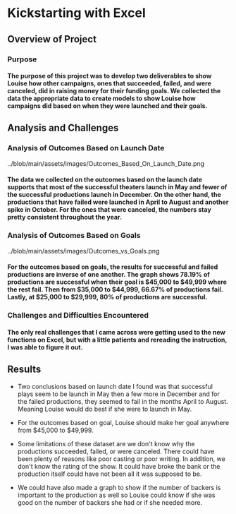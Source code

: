 # Kickstarting with Excel

## Overview of Project

### Purpose
#### The purpose of this project was to develop two deliverables to show Louise how other campaigns, ones that succeeded, failed, and were canceled, did in raising money for their funding goals. We collected the data the appropriate data to create models to show Louise how campaigns did based on when they were launched and their goals.

## Analysis and Challenges

### Analysis of Outcomes Based on Launch Date
../blob/main/assets/images/Outcomes_Based_On_Launch_Date.png
#### The data we collected on the outcomes based on the launch date supports that most of the successful theaters launch in May and fewer of the successful productions launch in December. On the other hand, the productions that have failed were launched in April to August and another spike in October. For the ones that were canceled, the numbers stay pretty consistent throughout the year.

### Analysis of Outcomes Based on Goals
../blob/main/assets/images/Outcomes_vs_Goals.png
#### For the outcomes based on goals, the results for successful and failed productions are inverse of one another. The graph shows 78.19% of productions are successful when their goal is $45,000 to $49,999 where the rest fail. Then from $35,000 to $44,999, 66.67% of productions fail. Lastly, at $25,000 to $29,999, 80% of productions are successful.

### Challenges and Difficulties Encountered
#### The only real challenges that I came across were getting used to the new functions on Excel, but with a little patients and rereading the instruction, I was able to figure it out.

## Results

- Two conclusions based on launch date I found was that successful plays seem to be launch in May then a few more in December and for the failed productions, they seemed to fail in the months April to August. Meaning Louise would do best if she were to launch in May.

- For the outcomes based on goal, Louise should make her goal anywhere from $45,000 to $49,999.

- Some limitations of these dataset are we don't know why the productions succeeded, failed, or were canceled. There could have been plenty of reasons like poor casting or poor writing. In addition, we don't know the rating of the show. It could have broke the bank or the production itself could have not been all it was supposed to be.

- We could have also made a graph to show if the number of backers is important to the production as well so Louise could know if she was good on the number of backers she had or if she needed more.
